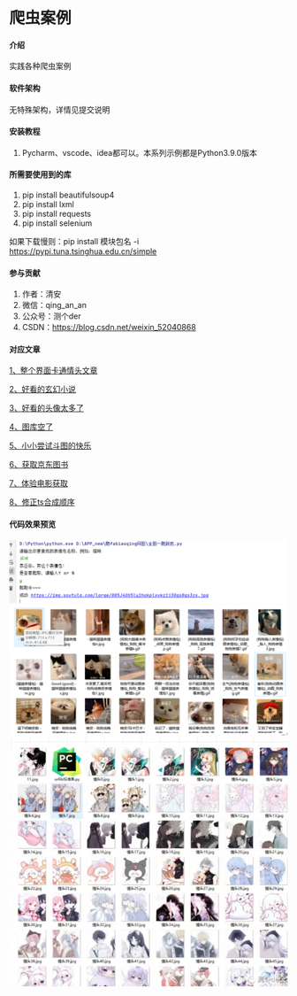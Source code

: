 # 爬虫案例

#### 介绍
实践各种爬虫案例

#### 软件架构
无特殊架构，详情见提交说明


#### 安装教程

1.  Pycharm、vscode、idea都可以。本系列示例都是Python3.9.0版本

#### 所需要使用到的库

1.  pip install beautifulsoup4
2.  pip install lxml
3.  pip install requests
4.  pip install selenium

如果下载慢则：pip install 模块包名 -i https://pypi.tuna.tsinghua.edu.cn/simple

#### 参与贡献

1.  作者：清安
2.  微信：qing_an_an
3.  公众号：测个der
4.  CSDN：https://blog.csdn.net/weixin_52040868

#### 对应文章

[1、整个界面卡通情头文章](https://mp.weixin.qq.com/s?__biz=MzkwODI1OTYwMg==&mid=2247486306&idx=1&sn=5faa50a331f70591adddbc8cc2fa41c0&chksm=c0cdf31ff7ba7a094cdfc40dfe47f49182b96a67946de987cf40454efa57576d5c7399e67b12#rd)

[2、好看的玄幻小说](https://mp.weixin.qq.com/s?__biz=MzkwODI1OTYwMg==&mid=2247486064&idx=1&sn=9f7a75e319ff4380ca1da279b8f49f50&chksm=c0cdf20df7ba7b1bee7dc65c8f92c6a235f666cf41c560852fe0839cad64f533ebc0793c19a6#rd)

[3、好看的头像太多了](https://mp.weixin.qq.com/s?__biz=MzkwODI1OTYwMg==&mid=2247486046&idx=1&sn=7c0c4ac6dbfe5752d88ad5cfa667707e&chksm=c0cdf223f7ba7b352f9ad32903e2f90e76c1877381434462b4706b67f8c6347ebb5114116b93#rd)

[4、图库空了](https://mp.weixin.qq.com/s?__biz=MzkwODI1OTYwMg==&mid=2247486034&idx=1&sn=32ed49d140d906291a02564df8dea0bc&chksm=c0cdf22ff7ba7b39bf8a2b5d7bd28757bf53e6757dad5b76dae4677a381103a5c72e6b679057#rd)

[5、小小尝试斗图的快乐](https://mp.weixin.qq.com/s?__biz=MzkwODI1OTYwMg==&mid=2247486018&idx=1&sn=92947517a5ee80c39fcad94f84931b19&chksm=c0cdf23ff7ba7b290175dcbe12a6bd280aaebfb3e8f2a770b956e077ba378bfa279e78a1b1b2#rd)

[6、获取京东图书](https://mp.weixin.qq.com/s?__biz=MzkwODI1OTYwMg==&mid=2247486003&idx=1&sn=6a7ce6893dfcf791fc2ca2d8e0839bdf&chksm=c0cdf24ef7ba7b587aa334c46230265e14a774f35fe43ccf7da36909dcc375dc18028857bce6#rd)

[7、体验电影获取](https://mp.weixin.qq.com/s?__biz=MzkwODI1OTYwMg==&mid=2247486316&idx=1&sn=9a4b96b72e555ee566599f41a39769ab&chksm=c0cdf311f7ba7a0754a07666f18cf99968eea26e731df41f8b6343ce53df9f7a2a6041990fcc&token=2061897879&lang=zh_CN#rd)

[8、修正ts合成顺序](https://mp.weixin.qq.com/s?__biz=MzkwODI1OTYwMg==&mid=2247486330&idx=1&sn=9270ee6eb9ddd4554d84c39e2ec66d02&chksm=c0cdf307f7ba7a1198d5162be18bf36c9f1de9c523e358821a0e9aad02a40d86664e87a34d73&token=2061897879&lang=zh_CN#rd)

#### 代码效果预览
![斗图](%E6%96%97%E5%9B%BE/image.png)
![壁纸](%E6%96%97%E5%9B%BE/1676362135588.jpg)
![情头预览](%E5%A4%B4%E5%83%8F/image.png)
